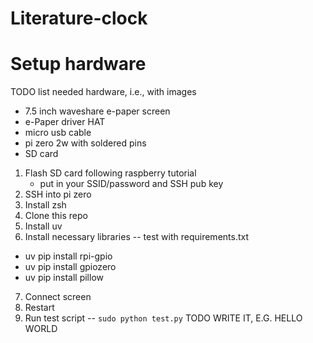 # Literature-clock

# Setup hardware

TODO list needed hardware, i.e., with images

- 7.5 inch waveshare e-paper screen
- e-Paper driver HAT
- micro usb cable 
- pi zero 2w with soldered pins
- SD card

1. Flash SD card following raspberry tutorial 
    - put in your SSID/password and SSH pub key
2. SSH into pi zero
3. Install zsh 
4. Clone this repo
5. Install uv 
6. Install necessary libraries 
-- test with requirements.txt
- uv pip install rpi-gpio
- uv pip install gpiozero
- uv pip install pillow
7. Connect screen
8. Restart
9. Run test script -- `sudo python test.py` TODO WRITE IT, E.G. HELLO WORLD

